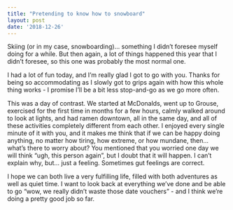 ```yaml
---
title: "Pretending to know how to snowboard"
layout: post
date: '2018-12-26'
---
```


Skiing (or in my case, snowboarding)… something I didn’t foresee myself doing for a while. But then again, a lot of things happened this year that I didn’t foresee, so this one was probably the most normal one. 

I had a lot of fun today, and I’m really glad I got to go with you. Thanks for being so accommodating as I slowly got to grips again with how this whole thing works - I promise I’ll be a bit less stop-and-go as we go more often. 

This was a day of contrast. We started at McDonalds, went up to Grouse, exercised for the first time in months for a few hours, calmly walked around to look at lights, and had ramen downtown, all in the same day, and all of these activities completely different from each other. I enjoyed every single minute of it with you, and it makes me think that if we can be happy doing anything, no matter how tiring, how extreme, or how mundane, then… what’s there to worry about? You mentioned that you worried one day we will think “ugh, this person again”, but I doubt that it will happen. I can’t explain why, but… just a feeling. Sometimes gut feelings are correct. 

I hope we can both live a very fulfilling life, filled with both adventures as well as quiet time. I want to look back at everything we’ve done and be able to go “wow, we really didn’t waste those date vouchers” - and I think we’re doing a pretty good job so far.